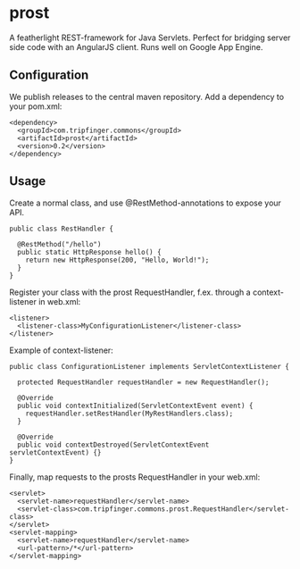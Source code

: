 # prost

A featherlight REST-framework for Java Servlets. Perfect for bridging server side code with an AngularJS client. Runs well on Google App Engine.

## Configuration

We publish releases to the central maven repository. Add a dependency to your pom.xml:

    <dependency>
      <groupId>com.tripfinger.commons</groupId>
      <artifactId>prost</artifactId>
      <version>0.2</version>
    </dependency>

## Usage

Create a normal class, and use @RestMethod-annotations to expose your API.

    public class RestHandler {

      @RestMethod("/hello")
      public static HttpResponse hello() {
        return new HttpResponse(200, "Hello, World!");
      }
    }
    
Register your class with the prost RequestHandler, f.ex. through a context-listener in web.xml:

    <listener>
      <listener-class>MyConfigurationListener</listener-class>
    </listener>

Example of context-listener:

    public class ConfigurationListener implements ServletContextListener {
    
      protected RequestHandler requestHandler = new RequestHandler();
    
      @Override
      public void contextInitialized(ServletContextEvent event) {
        requestHandler.setRestHandler(MyRestHandlers.class);
      }
      
      @Override
      public void contextDestroyed(ServletContextEvent servletContextEvent) {}
    }

Finally, map requests to the prosts RequestHandler in your web.xml:

    <servlet>
      <servlet-name>requestHandler</servlet-name>
      <servlet-class>com.tripfinger.commons.prost.RequestHandler</servlet-class>
    </servlet>
    <servlet-mapping>
      <servlet-name>requestHandler</servlet-name>
      <url-pattern>/*</url-pattern>
    </servlet-mapping>

